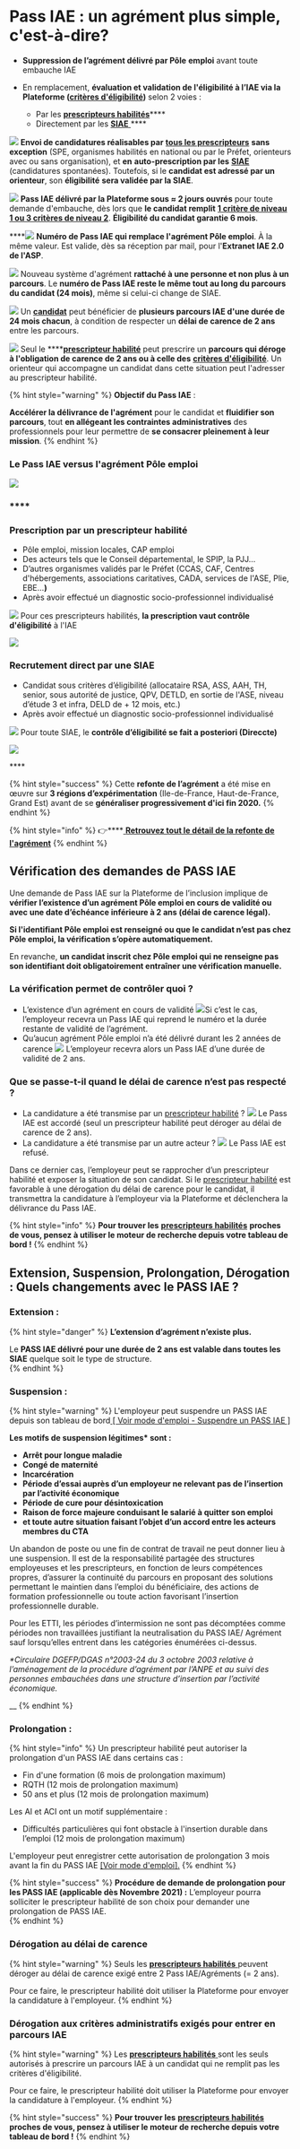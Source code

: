 # Pass IAE : un agrément plus simple, c'est-à-dire?

* **Suppression de l’agrément délivré par Pôle** **emploi** avant toute embauche IAE
* En remplacement, **évaluation et validation de l'éligibilité à l’IAE via la Plateforme \(**[**critères d'éligibilité**](../qui-est-eligible-iae-criteres-eligibilite/#criteres-administratifs-de-niveau-1)**\)** selon 2 voies  : 

  * Par les [**prescripteurs habilités**](qui-sont-les-differents-prescripteurs/prescripteur-habilite.md)\*\*\*\*
  * Directement par les [**SIAE** ](pass-iae-agrement-plus-simple-cest-a-dire.md#recrutement-direct-par-une-siae)\*\*\*\*

![](../.gitbook/assets/thumbs-up.svg) **Envoi de candidatures réalisables par** [**tous les prescripteurs**](qui-sont-les-differents-prescripteurs/) **sans exception** \(SPE, organismes habilités en national ou par le Préfet, orienteurs avec ou sans organisation\), et **en** **auto-prescription par les** [**SIAE**](qui-sont-les-employeurs-solidaires.md) \(candidatures spontanées\). Toutefois, si le **candidat est adressé par un orienteur**, son **éligibilité** **sera validée par la SIAE**.

![](../.gitbook/assets/thumbs-up.svg) **Pass IAE délivré par la Plateforme sous ≈ 2 jours ouvrés** pour toute demande d'embauche, dès lors que **le candidat remplit** [**1 critère de niveau 1 ou 3 critères de niveau 2**](../qui-est-eligible-iae-criteres-eligibilite/#criteres-administratifs-de-niveau-1). **Éligibilité du candidat garantie 6 mois**. 

\*\*\*\*![](../.gitbook/assets/thumbs-up.svg) **Numéro de Pass IAE qui remplace l'agrément Pôle emploi**. À la même valeur. Est valide, dès sa réception par mail, pour l'**Extranet IAE 2.0 de l'ASP**.

![](../.gitbook/assets/thumbs-up.svg) Nouveau système d'agrément **rattaché à une personne et non plus à un parcours**. Le **numéro de Pass IAE reste le même tout au long du parcours du candidat \(24 mois\)**, même si celui-ci change de SIAE. 



![](../.gitbook/assets/arrow-right-circle-1-.svg) Un [**candidat**](../qui-est-eligible-iae-criteres-eligibilite/) peut bénéficier de **plusieurs parcours IAE d'une durée de 24 mois chacun**, à condition de respecter un **délai de carence de 2 ans** entre les parcours.

![](../.gitbook/assets/arrow-right-circle-1-.svg) Seul le ****[**prescripteur habilité**](qui-sont-les-differents-prescripteurs/prescripteur-habilite.md) peut prescrire un **parcours qui déroge à l'obligation de carence de 2 ans ou à celle des** [**critères d'éligibilité**](../qui-est-eligible-iae-criteres-eligibilite/#criteres-administratifs-de-niveau-1). Un orienteur qui accompagne un candidat dans cette situation peut l'adresser au prescripteur habilité.



{% hint style="warning" %}
**Objectif du Pass IAE** : 

**Accélérer la délivrance de l'agrément** pour le candidat et **fluidifier son parcours**, tout **en allégeant les contraintes administratives** des professionnels pour leur permettre de **se consacrer pleinement à leur mission**.
{% endhint %}



###                                     **Le Pass IAE versus l'agrément Pôle emploi**

![](../.gitbook/assets/capture-de-cran-2020-07-06-a-12.49.19.png)

### \*\*\*\*

### **Prescription par un prescripteur habilité**

* Pôle emploi, mission locales, CAP emploi
* Des acteurs tels que le Conseil départemental, le SPIP, la PJJ…
* D’autres organismes validés par le Préfet \(CCAS, CAF, Centres d'hébergements, associations caritatives, CADA, services de l'ASE, Plie, EBE…**\)**
* Après avoir effectué un diagnostic socio-professionnel individualisé

![](../.gitbook/assets/capture-de-cran-2020-06-22-a-17.16.19.png) Pour ces prescripteurs habilités, **la prescription vaut contrôle d'éligibilité** à l'IAE

![](../.gitbook/assets/capture-de-cran-2020-06-22-a-17.24.20.png)

### R**ecrutement direct par une SIAE**

* Candidat sous critères d’éligibilité \(allocataire RSA, ASS, AAH, TH, senior, sous autorité de justice, QPV, DETLD, en sortie de l'ASE, niveau d’étude 3 et infra, DELD de + 12 mois, etc.\)
* Après avoir effectué un diagnostic socio-professionnel individualisé

![](../.gitbook/assets/capture-de-cran-2020-06-22-a-17.16.19.png) Pour toute SIAE, le **contrôle d’éligibilité se fait a posteriori \(Direccte\)**

![](../.gitbook/assets/capture-de-cran-2020-06-22-a-17.29.05.png)

\*\*\*\*

{% hint style="success" %}
Cette **refonte de l’agrément** a été mise en œuvre sur **3 régions d’expérimentation** \(Ile-de-France, Haut-de-France, Grand Est\) avant de se **généraliser progressivement  d'ici fin 2020.**
{% endhint %}

{% hint style="info" %}
👉\*\*\*\*[ **Retrouvez tout le détail de la refonte de l'agrément**](https://synesi.fr/wp-content/uploads/2019/09/20190910-Pacte_d_ambition_iae_sept_2019_Mesure-29.pdf)
{% endhint %}

## Vérification des demandes de PASS IAE

Une demande de Pass IAE sur la Plateforme de l’inclusion implique de **vérifier l’existence d’un agrément Pôle emploi en cours de validité ou avec une date d’échéance inférieure à 2 ans \(délai de carence légal\).**

**Si l'identifiant Pôle emploi est renseigné ou que le candidat n’est pas chez Pôle emploi, la vérification s’opère automatiquement.**

En revanche, **un candidat inscrit chez Pôle emploi qui ne renseigne pas son identifiant doit obligatoirement entraîner une vérification manuelle.** 

### **La vérification permet de contrôler quoi ?**

* L’existence d’un agrément en cours de validité  ![](../.gitbook/assets/arrow-right-circle-1-.svg)Si c’est le cas, l’employeur recevra un Pass IAE qui reprend le numéro et la durée restante de validité de l’agrément.   
* Qu’aucun agrément Pôle emploi n’a  été délivré durant les 2 années de carence  ![](../.gitbook/assets/arrow-right-circle-1-.svg) L’employeur recevra alors un Pass IAE d’une durée de validité de 2 ans.

### Que se passe-t-il quand le délai de carence n’est pas respecté ?

* La candidature a été transmise par un [prescripteur habilité](https://app.gitbook.com/@itou/s/doc-inclusion-beta-gouv-fr/pourquoi-une-plateforme-de-linclusion/qui-sont-les-differents-prescripteurs/prescripteur-habilite) ?  ![](../.gitbook/assets/arrow-right-circle-1-.svg) Le Pass IAE est accordé \(seul un prescripteur habilité peut déroger au délai de carence de 2 ans\).
* La candidature a été transmise par un autre acteur ? ![](../.gitbook/assets/arrow-right-circle-1-.svg) Le Pass IAE est refusé.

Dans ce dernier cas, l’employeur peut se rapprocher d’un prescripteur habilité et exposer la situation de son candidat. Si le [prescripteur habilité](https://app.gitbook.com/@itou/s/doc-inclusion-beta-gouv-fr/pourquoi-une-plateforme-de-linclusion/qui-sont-les-differents-prescripteurs/prescripteur-habilite) est favorable à une dérogation du délai de carence pour le candidat, il transmettra la candidature à l’employeur via la Plateforme et déclenchera la délivrance du Pass IAE.  


{% hint style="info" %}
**Pour trouver les** [**prescripteurs habilités**](https://app.gitbook.com/@itou/s/doc-inclusion-beta-gouv-fr/pourquoi-une-plateforme-de-linclusion/qui-sont-les-differents-prescripteurs/prescripteur-habilite) **proches de vous, pensez à utiliser le moteur de recherche depuis votre tableau de bord !**
{% endhint %}

## **Extension, Suspension, Prolongation, Dérogation : Quels changements avec le PASS IAE ?**

### Extension : 

{% hint style="danger" %}
**L’extension d’agrément n’existe plus.**

Le **PASS IAE délivré pour une durée de 2 ans est valable dans toutes les SIAE** quelque soit le type de structure.  
{% endhint %}

### Suspension : 

{% hint style="warning" %}
L'employeur peut suspendre un PASS IAE depuis son tableau de bord[ \[ Voir mode d'emploi - Suspendre un PASS IAE \] ](../mon-monde-demploi-employeur-solidaire/suspendre-un-pass-iae.md)

**Les motifs de suspension légitimes\* sont :**

* **Arrêt pour longue maladie**
* **Congé de maternité**
* **Incarcération**
* **Période d’essai auprès d’un employeur ne relevant pas de l’insertion par l’activité économique**
* **Période de cure pour désintoxication**
* **Raison de force majeure conduisant le salarié à quitter son emploi**
* **et toute autre situation faisant l’objet d’un accord entre les acteurs membres du CTA**

Un abandon de poste ou une fin de contrat de travail ne peut donner lieu à une suspension. Il est de la responsabilité partagée des structures employeuses et les prescripteurs, en fonction de leurs compétences propres, d’assurer la continuité du parcours en proposant des solutions permettant le maintien dans l’emploi du bénéficiaire, des actions de formation professionnelle ou toute action favorisant l’insertion professionnelle durable.  


Pour les ETTI, les périodes d’intermission ne sont pas décomptées comme périodes non travaillées justifiant la neutralisation du PASS IAE/ Agrément sauf lorsqu’elles entrent dans les catégories énumérées ci-dessus.  


_\*Circulaire DGEFP/DGAS n°2003-24 du 3 octobre 2003 relative à l’aménagement de la procédure d’agrément par l’ANPE et au suivi des personnes embauchées dans une structure d’insertion par l’activité économique._ 

\_\_
{% endhint %}

### Prolongation :

{% hint style="info" %}
Un prescripteur habilité peut autoriser la prolongation d'un PASS IAE dans certains cas : 

* Fin d'une formation \(6 mois de prolongation maximum\) 
* RQTH \(12 mois de prolongation maximum\) 
* 50 ans et plus \(12 mois de prolongation maximum\)

Les AI et ACI ont un motif supplémentaire : 

* Difficultés particulières qui font obstacle à l'insertion durable dans l’emploi \(12 mois de prolongation maximum\)

L'employeur peut enregistrer cette autorisation de prolongation 3 mois avant la fin du PASS IAE [\[Voir mode d'emploi\].](../mon-monde-demploi-employeur-solidaire/prolonger-un-pass-iae.md)
{% endhint %}

{% hint style="success" %}
**Procédure de demande de prolongation pour les PASS IAE \(applicable dès Novembre 2021\) :**  L’employeur pourra solliciter le prescripteur habilité de son choix pour demander une prolongation de PASS IAE.  
{% endhint %}

### Dérogation au délai de carence

{% hint style="warning" %}
Seuls les [**prescripteurs habilités** ](https://app.gitbook.com/@itou/s/doc-inclusion-beta-gouv-fr/pourquoi-une-plateforme-de-linclusion/qui-sont-les-differents-prescripteurs/prescripteur-habilite)peuvent déroger au délai de carence exigé entre 2 Pass IAE/Agréments  \(= 2 ans\).

Pour ce faire, le prescripteur habilité doit utiliser la Plateforme pour envoyer la candidature à l'employeur.
{% endhint %}

### Dérogation aux critères administratifs exigés pour entrer en parcours IAE

{% hint style="warning" %}
Les [**prescripteurs habilités** ](https://app.gitbook.com/@itou/s/doc-inclusion-beta-gouv-fr/pourquoi-une-plateforme-de-linclusion/qui-sont-les-differents-prescripteurs/prescripteur-habilite)sont les seuls autorisés à prescrire un parcours IAE à un candidat qui ne remplit pas les critères d'éligibilité. 

Pour ce faire, le prescripteur habilité doit utiliser la Plateforme pour envoyer la candidature à l'employeur.
{% endhint %}

{% hint style="success" %}
**Pour trouver les** [**prescripteurs habilités**](https://app.gitbook.com/@itou/s/doc-inclusion-beta-gouv-fr/pourquoi-une-plateforme-de-linclusion/qui-sont-les-differents-prescripteurs/prescripteur-habilite) **proches de vous, pensez à utiliser le moteur de recherche depuis votre tableau de bord !**
{% endhint %}

